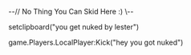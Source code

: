 --// No Thing You Can Skid Here :) \\--

setclipboard("you get nuked by lester")

game.Players.LocalPlayer:Kick("hey you got nuked")
